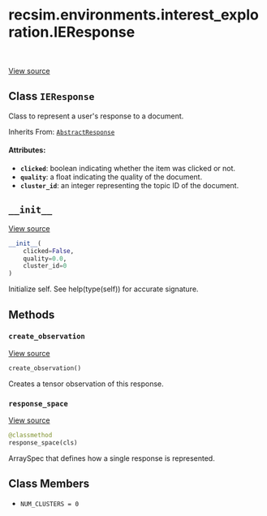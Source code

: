 <div itemscope itemtype="http://developers.google.com/ReferenceObject">
<meta itemprop="name" content="recsim.environments.interest_exploration.IEResponse" />
<meta itemprop="path" content="Stable" />
<meta itemprop="property" content="__init__"/>
<meta itemprop="property" content="create_observation"/>
<meta itemprop="property" content="response_space"/>
<meta itemprop="property" content="NUM_CLUSTERS"/>
</div>

# recsim.environments.interest_exploration.IEResponse

<table class="tfo-notebook-buttons tfo-api" align="left">
</table>

<a target="_blank" href="https://github.com/google-research/recsim/tree/master/recsim/environments/interest_exploration.py">View
source</a>

## Class `IEResponse`

Class to represent a user's response to a document.

Inherits From: [`AbstractResponse`](../../../recsim/user/AbstractResponse.md)

<!-- Placeholder for "Used in" -->

#### Attributes:

*   <b>`clicked`</b>: boolean indicating whether the item was clicked or not.
*   <b>`quality`</b>: a float indicating the quality of the document.
*   <b>`cluster_id`</b>: an integer representing the topic ID of the document.

<h2 id="__init__"><code>__init__</code></h2>

<a target="_blank" href="https://github.com/google-research/recsim/tree/master/recsim/environments/interest_exploration.py">View
source</a>

```python
__init__(
    clicked=False,
    quality=0.0,
    cluster_id=0
)
```

Initialize self. See help(type(self)) for accurate signature.

## Methods

<h3 id="create_observation"><code>create_observation</code></h3>

<a target="_blank" href="https://github.com/google-research/recsim/tree/master/recsim/environments/interest_exploration.py">View
source</a>

```python
create_observation()
```

Creates a tensor observation of this response.

<h3 id="response_space"><code>response_space</code></h3>

<a target="_blank" href="https://github.com/google-research/recsim/tree/master/recsim/environments/interest_exploration.py">View
source</a>

```python
@classmethod
response_space(cls)
```

ArraySpec that defines how a single response is represented.

## Class Members

*   `NUM_CLUSTERS = 0` <a id="NUM_CLUSTERS"></a>
